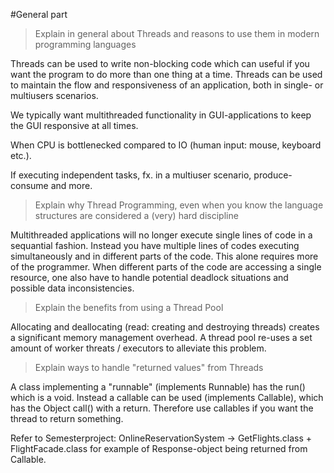 #General part

>Explain in general about Threads and reasons to use them in modern programming languages

Threads can be used to write non-blocking code which can useful if you want the program to do more than one thing at a time. Threads can be used to maintain the flow and responsiveness of an application, both in single- or multiusers scenarios. 

We typically want multithreaded functionality in GUI-applications to keep the GUI responsive at all times. 

When CPU is bottlenecked compared to IO (human input: mouse, keyboard etc.).

If executing independent tasks, fx. in a multiuser scenario, produce-consume and more.

>Explain why Thread Programming, even when you know the language structures are considered a (very) hard 
discipline

Multithreaded applications will no longer execute single lines of code in a sequantial fashion. Instead you have multiple lines of codes executing simultaneously and in different parts of the code. This alone requires more of the programmer. When different parts of the code are accessing a single resource, one also have to handle potential deadlock situations and possible data inconsistencies.      

>Explain the benefits from using a Thread Pool

Allocating and deallocating (read: creating and destroying threads) creates a significant memory management overhead. A thread pool re-uses a set amount of worker threats / executors to alleviate this problem. 

>Explain ways to handle "returned values" from Threads 

A class implementing a "runnable" (implements Runnable) has the run() which is a void. Instead a callable can be used (implements Callable<Object>), which has the Object call() with a return. Therefore use callables if you want the thread to return something.

Refer to Semesterproject: OnlineReservationSystem -> GetFlights.class + FlightFacade.class for example of Response-object being returned from Callable.